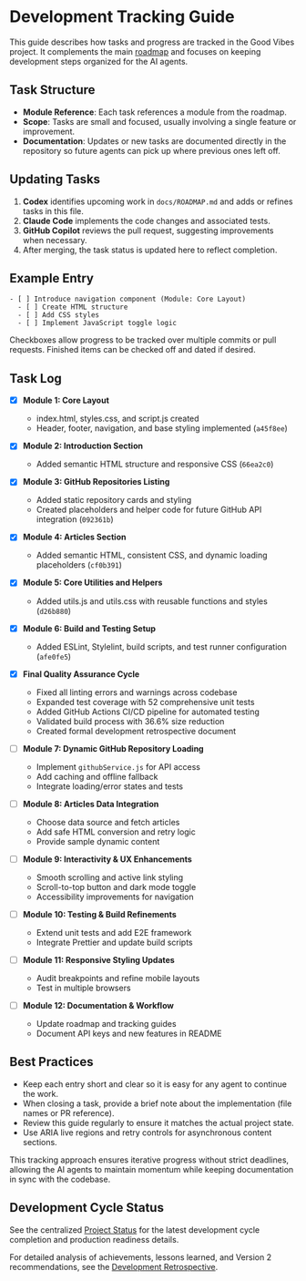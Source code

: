 # Development Tracking Guide

This guide describes how tasks and progress are tracked in the Good Vibes project. It complements the main [roadmap](ROADMAP.md) and focuses on keeping development steps organized for the AI agents.

## Task Structure

- **Module Reference**: Each task references a module from the roadmap.
- **Scope**: Tasks are small and focused, usually involving a single feature or improvement.
- **Documentation**: Updates or new tasks are documented directly in the repository so future agents can pick up where previous ones left off.

## Updating Tasks

1. **Codex** identifies upcoming work in `docs/ROADMAP.md` and adds or refines tasks in this file.
2. **Claude Code** implements the code changes and associated tests.
3. **GitHub Copilot** reviews the pull request, suggesting improvements when necessary.
4. After merging, the task status is updated here to reflect completion.

## Example Entry

```
- [ ] Introduce navigation component (Module: Core Layout)
  - [ ] Create HTML structure
  - [ ] Add CSS styles
  - [ ] Implement JavaScript toggle logic
```

Checkboxes allow progress to be tracked over multiple commits or pull requests. Finished items can be checked off and dated if desired.

## Task Log

- [x] **Module 1: Core Layout**
  - index.html, styles.css, and script.js created
  - Header, footer, navigation, and base styling implemented (`a45f8ee`)
- [x] **Module 2: Introduction Section**
  - Added semantic HTML structure and responsive CSS (`66ea2c0`)
- [x] **Module 3: GitHub Repositories Listing**
  - Added static repository cards and styling
  - Created placeholders and helper code for future GitHub API integration (`092361b`)

- [x] **Module 4: Articles Section**
  - Added semantic HTML, consistent CSS, and dynamic loading placeholders (`cf0b391`)
- [x] **Module 5: Core Utilities and Helpers**
  - Added utils.js and utils.css with reusable functions and styles (`d26b880`)
- [x] **Module 6: Build and Testing Setup**
  - Added ESLint, Stylelint, build scripts, and test runner configuration (`afe0fe5`)
- [x] **Final Quality Assurance Cycle**
  - Fixed all linting errors and warnings across codebase
  - Expanded test coverage with 52 comprehensive unit tests
  - Added GitHub Actions CI/CD pipeline for automated testing
  - Validated build process with 36.6% size reduction
  - Created formal development retrospective document
- [ ] **Module 7: Dynamic GitHub Repository Loading**
  - Implement `githubService.js` for API access
  - Add caching and offline fallback
  - Integrate loading/error states and tests
- [ ] **Module 8: Articles Data Integration**
  - Choose data source and fetch articles
  - Add safe HTML conversion and retry logic
  - Provide sample dynamic content
- [ ] **Module 9: Interactivity & UX Enhancements**
  - Smooth scrolling and active link styling
  - Scroll-to-top button and dark mode toggle
  - Accessibility improvements for navigation
- [ ] **Module 10: Testing & Build Refinements**
  - Extend unit tests and add E2E framework
  - Integrate Prettier and update build scripts
- [ ] **Module 11: Responsive Styling Updates**
  - Audit breakpoints and refine mobile layouts
  - Test in multiple browsers
- [ ] **Module 12: Documentation & Workflow**
  - Update roadmap and tracking guides
  - Document API keys and new features in README
## Best Practices

- Keep each entry short and clear so it is easy for any agent to continue the work.
- When closing a task, provide a brief note about the implementation (file names or PR reference).
- Review this guide regularly to ensure it matches the actual project state.
- Use ARIA live regions and retry controls for asynchronous content sections.

This tracking approach ensures iterative progress without strict deadlines, allowing the AI agents to maintain momentum while keeping documentation in sync with the codebase.

## Development Cycle Status

See the centralized [Project Status](../STATUS.md) for the latest development cycle completion and production readiness details.

For detailed analysis of achievements, lessons learned, and Version 2 recommendations, see the [Development Retrospective](../Retrospective.md).
